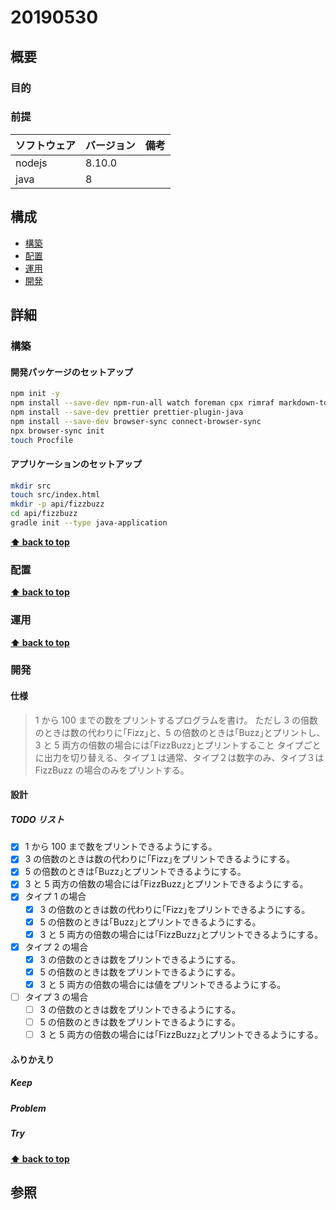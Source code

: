 # 20190530

## 概要

### 目的

### 前提

| ソフトウェア   | バージョン | 備考 |
| :------------- | :--------- | :--- |
| nodejs         | 8.10.0     |      |
| java           | 8          |      |

## 構成

- [構築](#構築)
- [配置](#配置)
- [運用](#運用)
- [開発](#開発)

## 詳細

### 構築

#### 開発パッケージのセットアップ

```bash
npm init -y
npm install --save-dev npm-run-all watch foreman cpx rimraf markdown-to-html
npm install --save-dev prettier prettier-plugin-java
npm install --save-dev browser-sync connect-browser-sync 
npx browser-sync init
touch Procfile
```

#### アプリケーションのセットアップ

```bash
mkdir src
touch src/index.html
mkdir -p api/fizzbuzz
cd api/fizzbuzz
gradle init --type java-application
```

**[⬆ back to top](#構成)**

### 配置

**[⬆ back to top](#構成)**

### 運用

**[⬆ back to top](#構成)**

### 開発

#### 仕様

> 1 から 100 までの数をプリントするプログラムを書け。
> ただし 3 の倍数のときは数の代わりに｢Fizz｣と、5 の倍数のときは｢Buzz｣とプリントし、3 と 5 両方の倍数の場合には｢FizzBuzz｣とプリントすること
> タイプごとに出力を切り替える、タイプ１は通常、タイプ２は数字のみ、タイプ３は FizzBuzz の場合のみをプリントする。

#### 設計

##### TODO リスト

- [x] 1 から 100 まで数をプリントできるようにする。
- [x] 3 の倍数のときは数の代わりに｢Fizz｣をプリントできるようにする。
- [x] 5 の倍数のときは｢Buzz｣とプリントできるようにする。
- [x] 3 と 5 両方の倍数の場合には｢FizzBuzz｣とプリントできるようにする。
- [x] タイプ 1 の場合
  - [x] 3 の倍数のときは数の代わりに｢Fizz｣をプリントできるようにする。
  - [x] 5 の倍数のときは｢Buzz｣とプリントできるようにする。
  - [x] 3 と 5 両方の倍数の場合には｢FizzBuzz｣とプリントできるようにする。
- [x] タイプ 2 の場合
  - [x] 3 の倍数のときは数をプリントできるようにする。
  - [x] 5 の倍数のときは数をプリントできるようにする。
  - [x] 3 と 5 両方の倍数の場合には値をプリントできるようにする。
- [ ] タイプ 3 の場合
  - [ ] 3 の倍数のときは数をプリントできるようにする。
  - [ ] 5 の倍数のときは数をプリントできるようにする。
  - [ ] 3 と 5 両方の倍数の場合には｢FizzBuzz｣とプリントできるようにする。

#### ふりかえり

##### Keep

##### Problem

##### Try

**[⬆ back to top](#構成)**

## 参照
